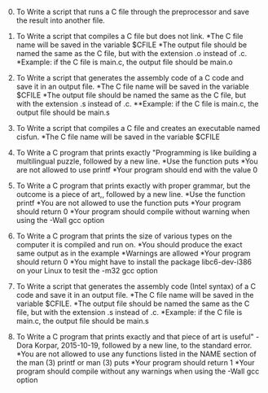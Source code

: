 0. To Write a script that runs a C file through the preprocessor and save the result into another file.

1. To Write a script that compiles a C file but does not link.
 *The C file name will be saved in the variable $CFILE
 *The output file should be named the same as the C file, but with the extension .o instead of .c.
 *Example: if the C file is main.c, the output file should be main.o

2. To Write a script that generates the assembly code of a C code and save it in an output file.
 *The C file name will be saved in the variable $CFILE
 *The output file should be named the same as the C file, but with the extension .s instead of .c.
   **Example: if the C file is main.c, the output file should be main.s

3. To Write a script that compiles a C file and creates an executable named cisfun.
  *The C file name will be saved in the variable $CFILE

4. To Write a C program that prints exactly "Programming is like building a multilingual puzzle, followed by a new line.
   *Use the function puts
   *You are not allowed to use printf
   *Your program should end with the value 0

5. To Write a C program that prints exactly with proper grammar, but the outcome is a piece of art,, followed by a new line.
 *Use the function printf
 *You are not allowed to use the function puts
 *Your program should return 0
 *Your program should compile without warning when using the -Wall gcc option 

6. To Write a C program that prints the size of various types on the computer it is compiled and run on.
 *You should produce the exact same output as in the example
 *Warnings are allowed
 *Your program should return 0
 *You might have to install the package libc6-dev-i386 on your Linux to tesit the -m32 gcc option

7. To Write a script that generates the assembly code (Intel syntax) of a C code and save it in an output file.
 *The C file name will be saved in the variable $CFILE.
 *The output file should be named the same as the C file, but with the extension .s instead of .c.
 *Example: if the C file is main.c, the output file should be main.s

8. To Write a C program that prints exactly and that piece of art is useful" - Dora Korpar, 2015-10-19, followed by a new line, to the standard error.
 *You are not allowed to use any functions listed in the NAME section of the man (3) printf or man (3) puts
 *Your program should return 1
 *Your program should compile without any warnings when using the -Wall gcc option
